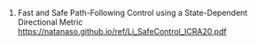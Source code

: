 1. Fast and Safe Path-Following Control using a State-Dependent Directional Metric
https://natanaso.github.io/ref/Li_SafeControl_ICRA20.pdf